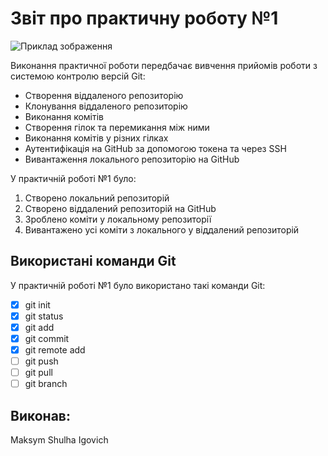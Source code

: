 # Звіт про практичну роботу №1

![Приклад зображення](https://media.ztu.edu.ua/wp-content/uploads/2020/02/Group-6-1-1536x465.png)

Виконання практичної роботи передбачає вивчення прийомів роботи з системою контролю версій Git:

- Створення віддаленого репозиторію
- Клонування віддаленого репозиторію
- Виконання комітів
- Створення гілок та перемикання між ними
- Виконання комітів у різних гілках
- Аутентифікація на GitHub за допомогою токена та через SSH
- Вивантаження локального репозиторію на GitHub

У практичній роботі №1 було:

1. Створено локальний репозиторій
2. Створено віддалений репозиторій на GitHub
3. Зроблено коміти у локальному репозиторії
4. Вивантажено усі коміти з локального у віддалений репозиторій

## Використані команди Git

У практичній роботі №1 було використано такі команди Git:

- [X] git init
- [X] git status
- [X] git add
- [X] git commit
- [X] git remote add
- [ ] git push
- [ ] git pull
- [ ] git branch

## Виконав:

Maksym Shulha Igovich

